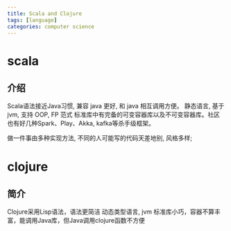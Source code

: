 ```yaml
---
title: Scala and Clojure
tags: [language]
categories: computer science
---
```


<!--more-->


# scala

## 介绍

Scala语法接近Java习惯, 兼容 java 更好, 和 java 相互调用方便。
静态语言, 基于jvm, 
支持 OOP, FP 范式
标准库中有完备的可变容器库以及不可变容器库。社区也有好几种Spark、Play、Akka, kafka等杀手级框架。

做一件事由多种实现方法, 不同的人可能写的代码天差地别, 风格多样;

# clojure

## 简介

Clojure采用Lisp语法，语法更简洁
动态类型语言, jvm
标准库小巧，容器不算丰富，能调用Java库，但Java调用clojure函数不方便